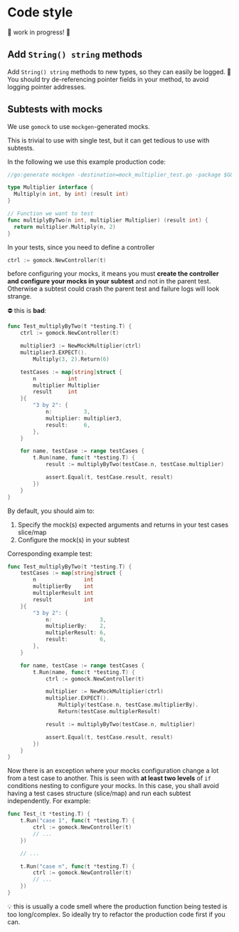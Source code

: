 # Code style

🚧 work in progress! 🚧

## Add `String() string` methods

Add `String() string` methods to new types, so they can easily be logged.
💁 You should try de-referencing pointer fields in your method, to avoid logging pointer addresses.

## Subtests with mocks

We use `gomock` to use `mockgen`-generated mocks.

This is trivial to use with single test, but it can get tedious to use with subtests.

In the following we use this example production code:

```go
//go:generate mockgen -destination=mock_multiplier_test.go -package $GOPACKAGE . Multiplier

type Multiplier interface {
  Multiply(n int, by int) (result int)
}

// Function we want to test
func multiplyByTwo(n int, multiplier Multiplier) (result int) {
  return multiplier.Multiply(n, 2)
}
```

In your tests, since you need to define a controller

```go
ctrl := gomock.NewController(t)
```

before configuring your mocks, it means you must **create the controller and configure your mocks in your subtest** and not in the parent test. Otherwise a subtest could crash the parent test and failure logs will look strange.

⛔ this is **bad**:

```go
func Test_multiplyByTwo(t *testing.T) {
    ctrl := gomock.NewController(t)

    multiplier3 := NewMockMultiplier(ctrl)
    multiplier3.EXPECT().
        Multiply(3, 2).Return(6)

    testCases := map[string]struct {
        n          int
        multiplier Multiplier
        result     int
    }{
        "3 by 2": {
            n:          3,
            multiplier: multiplier3,
            result:     6,
        },
    }

    for name, testCase := range testCases {
        t.Run(name, func(t *testing.T) {
            result := multiplyByTwo(testCase.n, testCase.multiplier)

            assert.Equal(t, testCase.result, result)
        })
    }
}
```

By default, you should aim to:

1. Specify the mock(s) expected arguments and returns in your test cases slice/map
1. Configure the mock(s) in your subtest

Corresponding example test:

```go
func Test_multiplyByTwo(t *testing.T) {
    testCases := map[string]struct {
        n               int
        multiplierBy    int
        multiplerResult int
        result          int
    }{
        "3 by 2": {
            n:               3,
            multiplierBy:    2,
            multiplerResult: 6,
            result:          6,
        },
    }

    for name, testCase := range testCases {
        t.Run(name, func(t *testing.T) {
            ctrl := gomock.NewController(t)

            multiplier := NewMockMultiplier(ctrl)
            multiplier.EXPECT().
                Multiply(testCase.n, testCase.multiplierBy).
                Return(testCase.multiplerResult)

            result := multiplyByTwo(testCase.n, multiplier)

            assert.Equal(t, testCase.result, result)
        })
    }
}
```

Now there is an exception where your mocks configuration change a lot from a test case to another. This is seen with **at least two levels** of `if` conditions nesting to configure your mocks. In this case, you shall avoid having a test cases structure (slice/map) and run each subtest independently. For example:

```go
func Test_(t *testing.T) {
    t.Run("case 1", func(t *testing.T) {
        ctrl := gomock.NewController(t)
        // ...
    })

    // ...

    t.Run("case n", func(t *testing.T) {
        ctrl := gomock.NewController(t)
        // ...
    })
}
```

💡 this is usually a code smell where the production function being tested is too long/complex.
So ideally try to refactor the production code first if you can.
